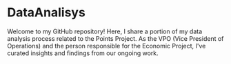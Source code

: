 # DataAnalisys
Welcome to my GitHub repository! Here, I share a portion of my data analysis process related to the Points Project. As the VPO (Vice President of Operations) and the person responsible for the Economic Project, I've curated insights and findings from our ongoing work.
